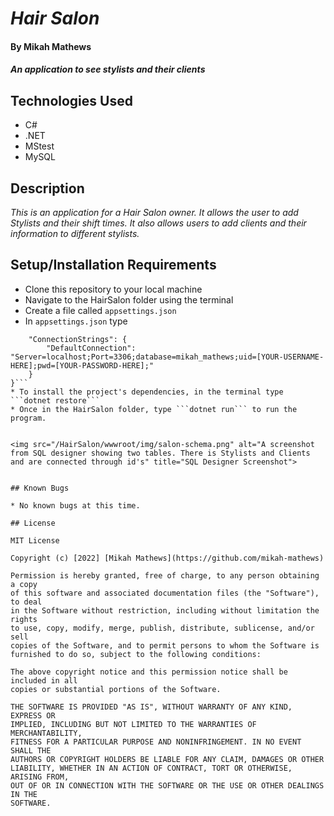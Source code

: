 # _Hair Salon_

#### By Mikah Mathews

#### _An application to see stylists and their clients_

## Technologies Used
* C#
* .NET
* MStest
* MySQL

## Description

_This is an application for a Hair Salon owner. It allows the user to add Stylists and their shift times. It also allows users to add clients and their information to different stylists._

## Setup/Installation Requirements



* Clone this repository to your local machine
* Navigate to the HairSalon folder using the terminal
* Create a file called ```appsettings.json```
* In ```appsettings.json``` type 

```{
    "ConnectionStrings": {
        "DefaultConnection": "Server=localhost;Port=3306;database=mikah_mathews;uid=[YOUR-USERNAME-HERE];pwd=[YOUR-PASSWORD-HERE];"
    }
}```
* To install the project's dependencies, in the terminal type ```dotnet restore```
* Once in the HairSalon folder, type ```dotnet run``` to run the program.


<img src="/HairSalon/wwwroot/img/salon-schema.png" alt="A screenshot from SQL designer showing two tables. There is Stylists and Clients and are connected through id's" title="SQL Designer Screenshot">


## Known Bugs

* No known bugs at this time.

## License

MIT License

Copyright (c) [2022] [Mikah Mathews](https://github.com/mikah-mathews)

Permission is hereby granted, free of charge, to any person obtaining a copy
of this software and associated documentation files (the "Software"), to deal
in the Software without restriction, including without limitation the rights
to use, copy, modify, merge, publish, distribute, sublicense, and/or sell
copies of the Software, and to permit persons to whom the Software is
furnished to do so, subject to the following conditions:

The above copyright notice and this permission notice shall be included in all
copies or substantial portions of the Software.

THE SOFTWARE IS PROVIDED "AS IS", WITHOUT WARRANTY OF ANY KIND, EXPRESS OR
IMPLIED, INCLUDING BUT NOT LIMITED TO THE WARRANTIES OF MERCHANTABILITY,
FITNESS FOR A PARTICULAR PURPOSE AND NONINFRINGEMENT. IN NO EVENT SHALL THE
AUTHORS OR COPYRIGHT HOLDERS BE LIABLE FOR ANY CLAIM, DAMAGES OR OTHER
LIABILITY, WHETHER IN AN ACTION OF CONTRACT, TORT OR OTHERWISE, ARISING FROM,
OUT OF OR IN CONNECTION WITH THE SOFTWARE OR THE USE OR OTHER DEALINGS IN THE
SOFTWARE.